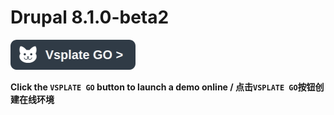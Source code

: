 # Drupal 8.1.0-beta2

<a href="https://www.vsplate.com/?docker-compose=https://github.com/vsplate/dcenvs/drupal/8.1.0-beta2"><img alt="VSPLATE GO" src="https://raw.githubusercontent.com/vsplate/images/master/vsgo_btn.png" width="200px"></a>

**Click the `VSPLATE GO` button to launch a demo online / 点击`VSPLATE GO`按钮创建在线环境**